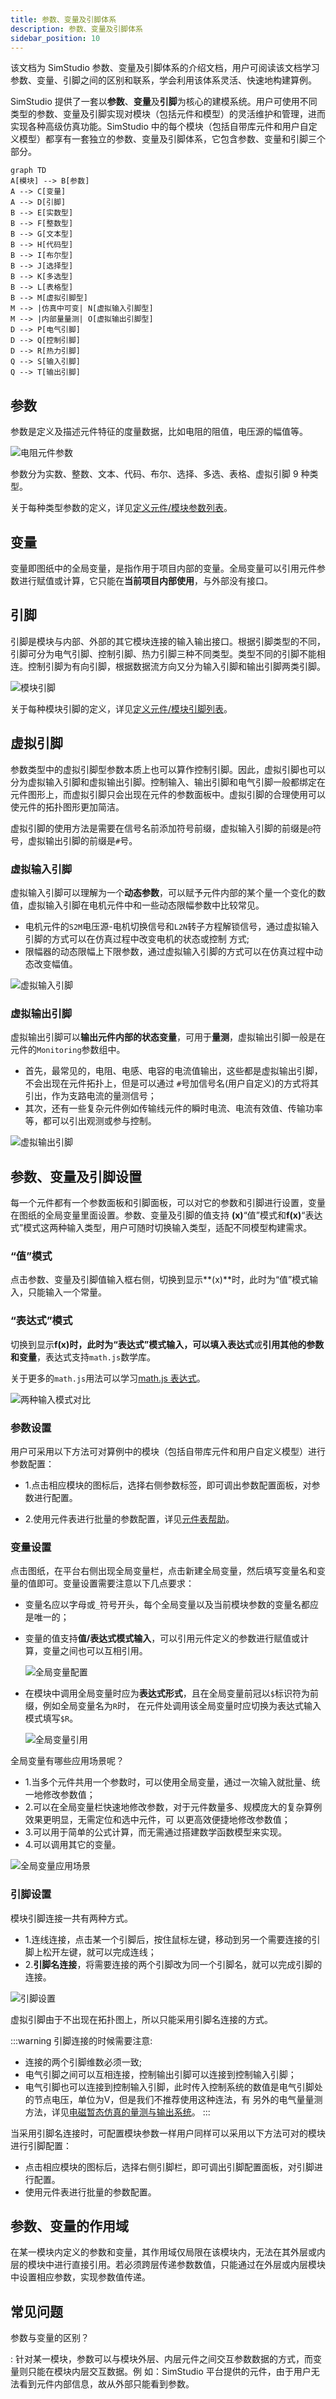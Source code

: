 ```yaml
---
title: 参数、变量及引脚体系
description: 参数、变量及引脚体系
sidebar_position: 10
---
```


该文档为 SimStudio 参数、变量及引脚体系的介绍文档，用户可阅读该文档学习参数、变量、引脚之间的区别和联系，学会利用该体系灵活、快速地构建算例。

SimStudio 提供了一套以**参数**、**变量**及**引脚**为核心的建模系统。用户可使用不同类型的参数、变量及引脚实现对模块（包括元件和模型）的灵活维护和管理，进而实现各种高级仿真功能。SimStudio 中的每个模块（包括自带库元件和用户自定义模型）都享有一套独立的参数、变量及引脚体系，它包含参数、变量和引脚三个部分。

```mermaid
graph TD
A[模块] --> B[参数]
A --> C[变量]
A --> D[引脚]
B --> E[实数型]
B --> F[整数型]
B --> G[文本型]
B --> H[代码型]
B --> I[布尔型]
B --> J[选择型]
B --> K[多选型]
B --> L[表格型]
B --> M[虚拟引脚型]
M --> |仿真中可变| N[虚拟输入引脚型]
M --> |内部量量测| O[虚拟输出引脚型]
D --> P[电气引脚]
D --> Q[控制引脚]
D --> R[热力引脚]
Q --> S[输入引脚]
Q --> T[输出引脚] 
```
## 参数

参数是定义及描述元件特征的度量数据，比如电阻的阻值，电压源的幅值等。

![电阻元件参数](./1.png)

参数分为实数、整数、文本、代码、布尔、选择、多选、表格、虚拟引脚 9 种类型。

关于每种类型参数的定义，详见[定义元件/模块参数列表](../moduleEncapsulation/parameter-list/index.md)。

## 变量

变量即图纸中的全局变量，是指作用于项目内部的变量。全局变量可以引用元件参数进行赋值或计算，它只能在**当前项目内部使用**，与外部没有接口。

## 引脚

引脚是模块与内部、外部的其它模块连接的输入输出接口。根据引脚类型的不同，引脚可分为电气引脚、控制引脚、热力引脚三种不同类型。类型不同的引脚不能相连。控制引脚为有向引脚，根据数据流方向又分为输入引脚和输出引脚两类引脚。

![模块引脚](./3.png)

关于每种模块引脚的定义，详见[定义元件/模块引脚列表](../moduleEncapsulation/pins-list/index.md)。

## 虚拟引脚

参数类型中的虚拟引脚型参数本质上也可以算作控制引脚。因此，虚拟引脚也可以分为虚拟输入引脚和虚拟输出引脚。控制输入、输出引脚和电气引脚一般都绑定在元件图形上，而虚拟引脚只会出现在元件的参数面板中。虚拟引脚的合理使用可以使元件的拓扑图形更加简洁。

虚拟引脚的使用方法是需要在信号名前添加符号前缀，虚拟输入引脚的前缀是`@`符号，虚拟输出引脚的前缀是`#`号。

### 虚拟输入引脚

虚拟输入引脚可以理解为一个**动态参数**，可以赋予元件内部的某个量一个变化的数值，虚拟输入引脚在电机元件中和一些动态限幅参数中比较常见。

- 电机元件的`S2M`电压源-电机切换信号和`L2N`转子方程解锁信号，通过虚拟输入引脚的方式可以在仿真过程中改变电机的状态或控制 
  方式;
- 限幅器的动态限幅上下限参数，通过虚拟输入引脚的方式可以在仿真过程中动态改变幅值。

![虚拟输入引脚](./4.png)

### 虚拟输出引脚

虚拟输出引脚可以**输出元件内部的状态变量**，可用于**量测**，虚拟输出引脚一般是在元件的`Monitoring`参数组中。

- 首先，最常见的，电阻、电感、电容的电流值输出，这些都是虚拟输出引脚，不会出现在元件拓扑上，但是可以通过
  `#`号加信号名(用户自定义)的方式将其引出，作为支路电流的量测信号；
- 其次，还有一些复杂元件例如传输线元件的瞬时电流、电流有效值、传输功率等，都可以引出观测或参与控制。

![虚拟输出引脚](./5.png)

## 参数、变量及引脚设置

每一个元件都有一个参数面板和引脚面板，可以对它的参数和引脚进行设置，变量在图纸的全局变量里面设置。参数、变量及引脚的值支持
**(x)**“值”模式和**f(x)**“表达式”模式这两种输入类型，用户可随时切换输入类型，适配不同模型构建需求。

### “值”模式

点击参数、变量及引脚值输入框右侧，切换到显示**(x)**时，此时为“值”模式输入，只能输入一个常量。

### “表达式”模式

切换到显示**f(x)**时，此时为“表达式”模式输入，可以填入**表达式**或**引用其他的参数和变量**，表达式支持`math.js`数学库。

关于更多的`math.js`用法可以学习[math.js 表达式](https://mathjs.org/)。

![两种输入模式对比](./9.png)

### 参数设置

用户可采用以下方法可对算例中的模块（包括自带库元件和用户自定义模型）进行参数配置：

- 1.点击相应模块的图标后，选择右侧参数标签，即可调出参数配置面板，对参数进行配置。

- 2.使用元件表进行批量的参数配置，详见[元件表帮助](../../basic/componentTable/index.md)。

### 变量设置

点击图纸，在平台右侧出现全局变量栏，点击新建全局变量，然后填写变量名和变量的值即可。变量设置需要注意以下几点要求：

- 变量名应以字母或`_`符号开头，每个全局变量以及当前模块参数的变量名都应是唯一的；
- 变量的值支持**值/表达式模式输入**，可以引用元件定义的参数进行赋值或计算，变量之间也可以互相引用。
  
  ![全局变量配置](./7.png)

- 在模块中调用全局变量时应为**表达式形式**，且在全局变量前冠以`$`标识符为前缀，例如全局变量名为`R`时，
  在元件处调用该全局变量时应切换为表达式输入模式填写`$R`。

  ![全局变量引用](./8.png)

全局变量有哪些应用场景呢？

- 1.当多个元件共用一个参数时，可以使用全局变量，通过一次输入就批量、统一地修改参数值；
- 2.可以在全局变量栏快速地修改参数，对于元件数量多、规模庞大的复杂算例效果更明显，无需定位和选中元件，可
  以更高效便捷地修改参数值；
- 3.可以用于简单的公式计算，而无需通过搭建数学函数模型来实现。
- 4.可以调用其它的变量。

![全局变量应用场景](./2.png)

### 引脚设置

模块引脚连接一共有两种方式。

- 1.连线连接，点击某一个引脚后，按住鼠标左键，移动到另一个需要连接的引脚上松开左键，就可以完成连线；
- 2.**引脚名连接**，将需要连接的两个引脚改为同一个引脚名，就可以完成引脚的连接。

![引脚设置](./6.png)

虚拟引脚由于不出现在拓扑图上，所以只能采用引脚名连接的方式。

:::warning 
引脚连接的时候需要注意:
- 连接的两个引脚维数必须一致;
- 电气引脚之间可以互相连接，控制输出引脚可以连接到控制输入引脚；
- 电气引脚也可以连接到控制输入引脚，此时传入控制系统的数值是电气引脚处的节点电压，单位为V，但是我们不推荐使用这种连法，有
  另外的电气量量测方法，详见[电磁暂态仿真的量测与输出系统](../../../../emtlab/emtp-calc/measure/index.md)。
:::

当采用引脚名连接时，可配置模块参数一样用户同样可以采用以下方法可对的模块进行引脚配置：

- 点击相应模块的图标后，选择右侧引脚栏，即可调出引脚配置面板，对引脚进行配置。
- 使用元件表进行批量的参数配置。

## 参数、变量的作用域

在某一模块内定义的参数和变量，其作用域仅局限在该模块内，无法在其外层或内层的模块中进行直接引用。若必须跨层传递参数数值，只能通过在外层或内层模块中设置相应参数，实现参数值传递。

## 常见问题

参数与变量的区别？

:   针对某一模块，参数可以与模块外层、内层元件之间交互参数数据的方式，而变量则只能在模块内层交互数据。例
    如：SimStudio 平台提供的元件，由于用户无法看到元件内部信息，故从外部只能看到参数。